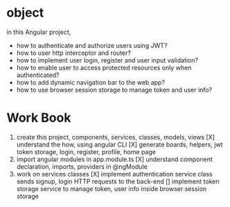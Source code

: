 # object

in this Angular project,
- how to authenticate and authorize users using JWT?
- how to user http interceptor and router?
- how to implement user login, register and user input validation?
- how to enable user to access protected resources only when authenticated?
- how to add dynamic navigation bar to the web app?
- how to use browser session storage to manage token and user info?

# Work Book

1. create this project, components, services, classes, models, views
    [X] understand the how, using angular CLI
    [X] generate boards, helpers, jwt token storage, login, register, profile, home page
2. import angular modules in app.module.ts
    [X] understand component declaration, imports, providers in @ngModule
3. work on services classes
    [X] implement authentication service class sends signup, login HTTP requests to the back-end
    [] implement token storage service to manage token, user info inside browser session storage